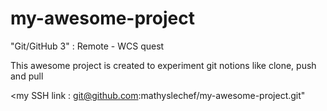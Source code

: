 # my-awesome-project
"Git/GitHub 3" : Remote - WCS  quest 

This awesome project is created to experiment git notions like clone, push and pull

<my SSH link : git@github.com:mathyslechef/my-awesome-project.git"


